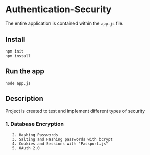 # Authentication-Security

The entire application is contained within the `app.js` file.

## Install

    npm init
    npm install

## Run the app

    node app.js
    
## Description
  
   Project is created to test and implement different types of security
   ### 1. Database Encryption
       2. Hashing Passwords
       3. Salting and Hashing passwords with bcrypt
       4. Cookies and Sessions with "Passport.js"
       5. OAuth 2.0
  
